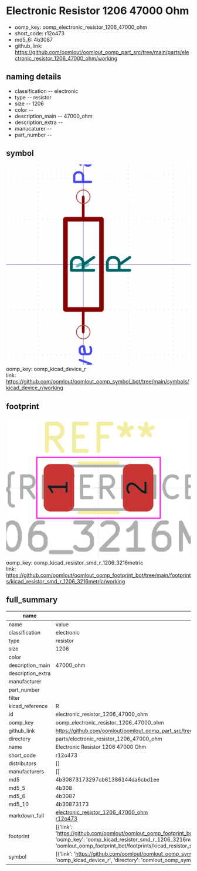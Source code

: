 # Electronic Resistor 1206 47000 Ohm

  
* oomp_key: oomp_electronic_resistor_1206_47000_ohm 
* short_code: r12o473
* md5_6: 4b3087  
* github_link: https://github.com/oomlout/oomlout_oomp_part_src/tree/main/parts/electronic_resistor_1206_47000_ohm/working  
## naming details
* classification -- electronic
* type -- resistor
* size -- 1206
* color -- 
* description_main -- 47000_ohm
* description_extra -- 
* manucaturer -- 
* part_number -- 



## symbol

![](symbol/0/working/working_600.png)  
oomp_key: oomp_kicad_device_r  
link: https://github.com/oomlout/oomlout_oomp_symbol_bot/tree/main/symbols/kicad_device_r/working  

## footprint

![](footprint/0/working/working_600.png)  
oomp_key: oomp_kicad_resistor_smd_r_1206_3216metric  
link: https://github.com/oomlout/oomlout_oomp_footprint_bot/tree/main/footprints/kicad_resistor_smd_r_1206_3216metric/working  

## full_summary
| name | value | 
| --- | --- | 
| name | value | 
| classification | electronic | 
| type | resistor | 
| size | 1206 | 
| color |  | 
| description_main | 47000_ohm | 
| description_extra |  | 
| manufacturer |  | 
| part_number |  | 
| filter |  | 
| kicad_reference | R | 
| id | electronic_resistor_1206_47000_ohm | 
| oomp_key | oomp_electronic_resistor_1206_47000_ohm | 
| github_link | https://github.com/oomlout/oomlout_oomp_part_src/tree/main/parts/electronic_resistor_1206_47000_ohm/working | 
| directory | parts/electronic_resistor_1206_47000_ohm | 
| name | Electronic Resistor 1206 47000 Ohm | 
| short_code | r12o473 | 
| distributors | [] | 
| manufacturers | [] | 
| md5 | 4b30873173297cb61386144da6cbd1ee | 
| md5_5 | 4b308 | 
| md5_6 | 4b3087 | 
| md5_10 | 4b30873173 | 
| markdown_full | [electronic_resistor_1206_47000_ohm](https://github.com/oomlout/oomlout_oomp_part_src/tree/main/parts/electronic_resistor_1206_47000_ohm/working)<br>[r12o473](https://github.com/oomlout/oomlout_oomp_part_src/tree/main/parts/electronic_resistor_1206_47000_ohm/working)<br> | 
| footprint | [{'link': 'https://github.com/oomlout/oomlout_oomp_footprint_bot/tree/main/foootprntss/kicad_resistor_smd_r_1206_3216metric', 'oomp_key': 'oomp_kicad_resistor_smd_r_1206_3216metric', 'directory': 'oomlout_oomp_footprint_bot/footprints/kicad_resistor_smd_r_1206_3216metric//working/working.kicad_mod'}] | 
| symbol | [{'link': 'https://github.com/oomlout/oomlout_oomp_symbol_bot/tree/main/symbols/kicad_device_r', 'oomp_key': 'oomp_kicad_device_r', 'directory': 'oomlout_oomp_symbol_bot/symbols/kicad_device_r//working/working.kicad_sym'}] | 
